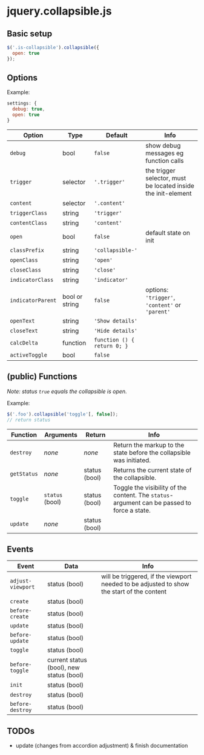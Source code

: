 # jquery.collapsible.js

## Basic setup
```` javascript
$('.is-collapsible').collapsible({
  open: true
});
````


## Options
Example:
```` javascript
settings: {
  debug: true,
  open: true
}
````

| Option | Type | Default | Info |
|--------|------|---------|------|
| `debug` | bool | `false` | show debug messages eg function calls |
| `trigger` | selector | `'.trigger'` | the trigger selector, must be located inside the init-element |
| `content` | selector | `'.content'` | |
| `triggerClass` | string | `'trigger'` | |
| `contentClass` | string | `'content'` | |
| `open` | bool | `false` | default state on init |
| `classPrefix` | string | `'collapsible-'` | |
| `openClass` | string | `'open'` | |
| `closeClass` | string | `'close'` | |
| `indicatorClass` | string | `'indicator'` | |
| `indicatorParent` | bool or string | `false` | options: `'trigger'`, `'content'` or `'parent'` |
| `openText` | string | `'Show details'` | |
| `closeText` | string | `'Hide details'` | |
| `calcDelta` | function | `function () { return 0; }` | |
| `activeToggle` | bool | `false` | |



## (public) Functions
_Note: status `true` equals the collapsible is open._

Example:
```` javascript
$('.foo').collapsible('toggle'[, false]);
// return status
````

| Function | Arguments | Return | Info |
|----------|-----------|--------|------|
| `destroy` | _none_ | _none_ | Return the markup to the state before the collapsible was initiated. |
| `getStatus` | _none_ | status (bool) | Returns the current state of the collapsible. |
| `toggle` | `status` (bool) | status (bool) | Toggle the visibility of the content. The `status`-argument can be passed to force a state. |
| `update` | _none_ | status (bool) | 



## Events

| Event | Data | Info |
|-------|------|------|
| `adjust-viewport` | status (bool) | will be triggered, if the viewport needed to be adjusted to show the start of the content |
| `create` | status (bool) |  |
| `before-create` | status (bool) |  |
| `update` | status (bool) |  |
| `before-update` | status (bool) |  |
| `toggle` | status (bool) |  |
| `before-toggle` | current status (bool), new status (bool) |  |
| `init` | status (bool) |  |
| `destroy` | status (bool) |  |
| `before-destroy` | status (bool) |  |


## TODOs
- update (changes from accordion adjustment) & finish documentation
